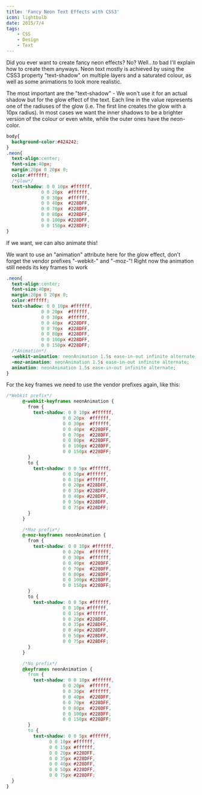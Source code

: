 ```yaml
---
title: 'Fancy Neon Text Effects with CSS3'
icon: lightbulb
date: 2015/7/4
tags:
    - CSS
    - Design
    - Text
---
```


Did you ever want to create fancy neon effects? No? Well...to bad I'll explain how to create them anyways. Neon text mostly is achieved by using the CSS3 property "text-shadow" on multiple layers and a saturated colour, as well as some animations to look more realistic.

The most important are the "text-shadow" - We won't use it for an actual shadow but for the glow effect of the text. Each line in the value represents one of the radiuses of the glow (i.e. The first line creates the glow with a 10px radius). In most cases we want the inner shadows to be a brighter version of the colour or even white, while the outer ones have the neon-color.

<!-- more -->

```css
body{
  background-color:#424242;
}
.neon{
  text-align:center;
  font-size:40px;
  margin:20px 0 20px 0;
  color:#ffffff;
  /*Glow*/
  text-shadow: 0 0 10px #ffffff,
             0 0 20px  #ffffff,
             0 0 30px  #ffffff,
             0 0 40px  #228DFF,
             0 0 70px  #228DFF,
             0 0 80px  #228DFF,
             0 0 100px #228DFF,
             0 0 150px #228DFF;
}
```

If we want, we can also animate this!

We want to use an "animation" attribute here for the glow effect, don't forget the vendor prefixes "-webkit-" and "-moz-"! Right now the animation still needs its key frames to work

```css
.neon{
  text-align:center;
  font-size:40px;
  margin:20px 0 20px 0;
  color:#ffffff;
  text-shadow: 0 0 10px #ffffff,
             0 0 20px  #ffffff,
             0 0 30px  #ffffff,
             0 0 40px  #228DFF,
             0 0 70px  #228DFF,
             0 0 80px  #228DFF,
             0 0 100px #228DFF,
             0 0 150px #228DFF;
  /*Animation*/
  -webkit-animation: neonAnimation 1.5s ease-in-out infinite alternate;
  -moz-animation: neonAnimation 1.5s ease-in-out infinite alternate;
  animation: neonAnimation 1.5s ease-in-out infinite alternate;   
}
```

For the key frames we need to use the vendor prefixes again, like this:

```css
/*Webkit prefix*/
      @-webkit-keyframes neonAnimation {
        from {
          text-shadow: 0 0 10px #ffffff,
                     0 0 20px  #ffffff,
                     0 0 30px  #ffffff,
                     0 0 40px  #228DFF,
                     0 0 70px  #228DFF,
                     0 0 80px  #228DFF,
                     0 0 100px #228DFF,
                     0 0 150px #228DFF;
        }
        to {
          text-shadow: 0 0 5px #ffffff,
                     0 0 10px #ffffff,
                     0 0 15px #ffffff,
                     0 0 20px #228DFF,
                     0 0 35px #228DFF,
                     0 0 40px #228DFF,
                     0 0 50px #228DFF,
                     0 0 75px #228DFF;
        }
      }

      /*Moz prefix*/
      @-moz-keyframes neonAnimation {
        from {
          text-shadow: 0 0 10px #ffffff,
                     0 0 20px  #ffffff,
                     0 0 30px  #ffffff,
                     0 0 40px  #228DFF,
                     0 0 70px  #228DFF,
                     0 0 80px  #228DFF,
                     0 0 100px #228DFF,
                     0 0 150px #228DFF;
        }
        to {
          text-shadow: 0 0 5px #ffffff,
                     0 0 10px #ffffff,
                     0 0 15px #ffffff,
                     0 0 20px #228DFF,
                     0 0 35px #228DFF,
                     0 0 40px #228DFF,
                     0 0 50px #228DFF,
                     0 0 75px #228DFF;
        }
      }

      /*No prefix*/
      @keyframes neonAnimation {
        from {
          text-shadow: 0 0 10px #ffffff,
                     0 0 20px  #ffffff,
                     0 0 30px  #ffffff,
                     0 0 40px  #228DFF,
                     0 0 70px  #228DFF,
                     0 0 80px  #228DFF,
                     0 0 100px #228DFF,
                     0 0 150px #228DFF;
        }
        to {
          text-shadow: 0 0 5px #ffffff,
                0 0 10px #ffffff,
                0 0 15px #ffffff,
                0 0 20px #228DFF,
                0 0 35px #228DFF,
                0 0 40px #228DFF,
                0 0 50px #228DFF,
                0 0 75px #228DFF;
  }
}
```
